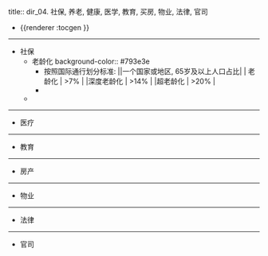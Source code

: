 title:: dir_04. 社保, 养老, 健康, 医学, 教育, 买房, 物业, 法律, 官司

- {{renderer :tocgen }}
- ---
- 社保
	- 老龄化
	  background-color:: #793e3e
		- 按照国际通行划分标准:
		  ||一个国家或地区, 65岁及以上人口占比|
		  | 老龄化 | >7% |
		  |深度老龄化 | >14% |
		  |超老龄化 | >20% |
		-
	-
- ---
- 医疗
- ---
- 教育
- ---
- 房产
- ---
- 物业
- ---
- 法律
- ---
- 官司